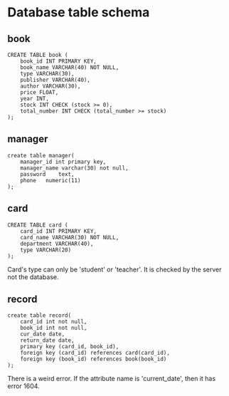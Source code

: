 # Database table schema

## book
```
CREATE TABLE book (    
    book_id INT PRIMARY KEY,
    book_name VARCHAR(40) NOT NULL,
    type VARCHAR(30),
    publisher VARCHAR(40),
    author VARCHAR(30),
    price FLOAT,
    year INT,
    stock INT CHECK (stock >= 0),
    total_number INT CHECK (total_number >= stock)
);
```

## manager
```
create table manager(
    manager_id int primary key,
    manager_name varchar(30) not null,
    password 	text,
    phone 	numeric(11)
);
```

## card
```
CREATE TABLE card (
    card_id INT PRIMARY KEY,
    card_name VARCHAR(30) NOT NULL,
    department VARCHAR(40),
    type VARCHAR(20)
);
```
Card's type can only be 'student' or 'teacher'. It is checked by the server not the database.

## record
```
create table record(
	card_id int not null,
    book_id int not null,
	cur_date date,
    return_date date,
	primary key (card_id, book_id),
    foreign key (card_id) references card(card_id),
    foreign key (book_id) references book(book_id)
);
```
There is a weird error. If the attribute name is 'current_date', then it has error 1604.
